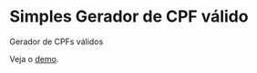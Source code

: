 # Simples Gerador de CPF válido

Gerador de CPFs válidos

Veja o [demo](http://tiagoporto.github.io/gerador-cpf/).